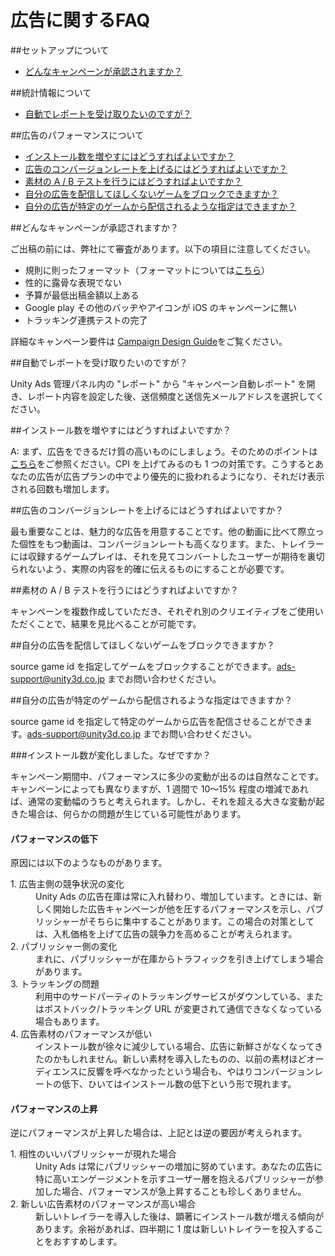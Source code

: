 # 広告に関するFAQ

##セットアップについて

- [どんなキャンペーンが承認されますか？](https://github.com/unity3d-jp/unityads-help-jp/wiki/advertising-faq#%E3%81%A9%E3%82%93%E3%81%AA%E3%82%AD%E3%83%A3%E3%83%B3%E3%83%9A%E3%83%BC%E3%83%B3%E3%81%8C%E6%89%BF%E8%AA%8D%E3%81%95%E3%82%8C%E3%81%BE%E3%81%99%E3%81%8B)

##統計情報について

- [自動でレポートを受け取りたいのですが？](https://github.com/unity3d-jp/unityads-help-jp/wiki/advertising-faq#%E8%87%AA%E5%8B%95%E3%81%A7%E3%83%AC%E3%83%9D%E3%83%BC%E3%83%88%E3%82%92%E5%8F%97%E3%81%91%E5%8F%96%E3%82%8A%E3%81%9F%E3%81%84%E3%81%AE%E3%81%A7%E3%81%99%E3%81%8C)

##広告のパフォーマンスについて

- [インストール数を増やすにはどうすればよいですか？](https://github.com/unity3d-jp/unityads-help-jp/wiki/advertising-faq#%E3%82%A4%E3%83%B3%E3%82%B9%E3%83%88%E3%83%BC%E3%83%AB%E6%95%B0%E3%82%92%E5%A2%97%E3%82%84%E3%81%99%E3%81%AB%E3%81%AF%E3%81%A9%E3%81%86%E3%81%99%E3%82%8C%E3%81%B0%E3%82%88%E3%81%84%E3%81%A7%E3%81%99%E3%81%8B)
- [広告のコンバージョンレートを上げるにはどうすればよいですか？](https://github.com/unity3d-jp/unityads-help-jp/wiki/advertising-faq#%E5%BA%83%E5%91%8A%E3%81%AE%E3%82%B3%E3%83%B3%E3%83%90%E3%83%BC%E3%82%B8%E3%83%A7%E3%83%B3%E3%83%AC%E3%83%BC%E3%83%88%E3%82%92%E4%B8%8A%E3%81%92%E3%82%8B%E3%81%AB%E3%81%AF%E3%81%A9%E3%81%86%E3%81%99%E3%82%8C%E3%81%B0%E3%82%88%E3%81%84%E3%81%A7%E3%81%99%E3%81%8B)
- [素材の A / B テストを行うにはどうすればよいですか？](https://github.com/unity3d-jp/unityads-help-jp/wiki/advertising-faq#%E7%B4%A0%E6%9D%90%E3%81%AE-a--b-%E3%83%86%E3%82%B9%E3%83%88%E3%82%92%E8%A1%8C%E3%81%86%E3%81%AB%E3%81%AF%E3%81%A9%E3%81%86%E3%81%99%E3%82%8C%E3%81%B0%E3%82%88%E3%81%84%E3%81%A7%E3%81%99%E3%81%8B)
- [自分の広告を配信してほしくないゲームをブロックできますか？](https://github.com/unity3d-jp/unityads-help-jp/wiki/advertising-faq#%E8%87%AA%E5%88%86%E3%81%AE%E5%BA%83%E5%91%8A%E3%82%92%E9%85%8D%E4%BF%A1%E3%81%97%E3%81%A6%E3%81%BB%E3%81%97%E3%81%8F%E3%81%AA%E3%81%84%E3%82%B2%E3%83%BC%E3%83%A0%E3%82%92%E3%83%96%E3%83%AD%E3%83%83%E3%82%AF%E3%81%A7%E3%81%8D%E3%81%BE%E3%81%99%E3%81%8B)
- [自分の広告が特定のゲームから配信されるような指定はできますか？](https://github.com/unity3d-jp/unityads-help-jp/wiki/advertising-faq#%E8%87%AA%E5%88%86%E3%81%AE%E5%BA%83%E5%91%8A%E3%81%8C%E7%89%B9%E5%AE%9A%E3%81%AE%E3%82%B2%E3%83%BC%E3%83%A0%E3%81%8B%E3%82%89%E9%85%8D%E4%BF%A1%E3%81%95%E3%82%8C%E3%82%8B%E3%82%88%E3%81%86%E3%81%AA%E6%8C%87%E5%AE%9A%E3%81%AF%E3%81%A7%E3%81%8D%E3%81%BE%E3%81%99%E3%81%8B)
<!--
[特定のゲームに対する入札額を上げることはできますか？](https://github.com/unity3d-jp/unityads-help-jp/wiki/advertising-faq#%E7%89%B9%E5%AE%9A%E3%81%AE%E3%82%B2%E3%83%BC%E3%83%A0%E3%81%AB%E5%AF%BE%E3%81%99%E3%82%8B%E5%85%A5%E6%9C%AD%E9%A1%8D%E3%82%92%E4%B8%8A%E3%81%92%E3%82%8B%E3%81%93%E3%81%A8%E3%81%AF%E3%81%A7%E3%81%8D%E3%81%BE%E3%81%99%E3%81%8B)
[広告のターゲットとして特定カテゴリのゲームを指定できますか？](https://github.com/unity3d-jp/unityads-help-jp/wiki/advertising-faq#%E5%BA%83%E5%91%8A%E3%81%AE%E3%82%BF%E3%83%BC%E3%82%B2%E3%83%83%E3%83%88%E3%81%A8%E3%81%97%E3%81%A6%E7%89%B9%E5%AE%9A%E3%82%AB%E3%83%86%E3%82%B4%E3%83%AA%E3%81%AE%E3%82%B2%E3%83%BC%E3%83%A0%E3%82%92%E6%8C%87%E5%AE%9A%E3%81%A7%E3%81%8D%E3%81%BE%E3%81%99%E3%81%8B)
-->

##どんなキャンペーンが承認されますか？

ご出稿の前には、弊社にて審査があります。以下の項目に注意してください。

- 規則に則ったフォーマット（フォーマットについては[こちら]()）
- 性的に露骨な表現でない
- 予算が最低出稿金額以上ある
- Google play その他のバッヂやアイコンが iOS のキャンペーンに無い
- トラッキング連携テストの完了

詳細なキャンペーン要件は [Campaign Design Guide]()をご覧ください。

##自動でレポートを受け取りたいのですが？

Unity Ads 管理パネル内の "レポート" から "キャンペーン自動レポート" を開き、レポート内容を設定した後、送信頻度と送信先メールアドレスを選択してください。

##インストール数を増やすにはどうすればよいですか？

A: まず、広告をできるだけ質の高いものにしましょう。そのためのポイントは[こちら]()をご参照ください。CPI を上げてみるのも 1 つの対策です。こうするとあなたの広告が広告プランの中でより優先的に扱われるようになり、それだけ表示される回数も増加します。

##広告のコンバージョンレートを上げるにはどうすればよいですか？

最も重要なことは、魅力的な広告を用意することです。他の動画に比べて際立った個性をもつ動画は、コンバージョンレートも高くなります。また、トレイラーには収録するゲームプレイは、それを見てコンバートしたユーザーが期待を裏切られないよう、実際の内容を的確に伝えるものにすることが必要です。

##素材の A / B テストを行うにはどうすればよいですか？

キャンペーンを複数作成していただき、それぞれ別のクリエイティブをご使用いただくことで、結果を見比べることが可能です。

##自分の広告を配信してほしくないゲームをブロックできますか？

source game id を指定してゲームをブロックすることができます。ads-support@unity3d.co.jp までお問い合わせください。

##自分の広告が特定のゲームから配信されるような指定はできますか？

source game id を指定して特定のゲームから広告を配信させることができます。ads-support@unity3d.co.jp までお問い合わせください。

<!--## 特定のゲームに対する入札額を上げることはできますか？

入札額を上げたいゲームを ads-support@unity3d.co.jp までお知らせください。こちらで設定を変更いたします。-->

<!-- ##広告のターゲットとして特定カテゴリのゲームを指定できますか？

ターゲットにしたいカテゴリを ads-support@unity3d.co.jp までお知らせください。こちらで設定を変更いたします。--> 

###インストール数が変化しました。なぜですか？

キャンペーン期間中、パフォーマンスに多少の変動が出るのは自然なことです。キャンペーンによっても異なりますが、1 週間で 10～15% 程度の増減であれば、通常の変動幅のうちと考えられます。しかし、それを超える大きな変動が起きた場合は、何らかの問題が生じている可能性があります。

#### パフォーマンスの低下

原因には以下のようなものがあります。

<dl>
  <dt>1. 広告主側の競争状況の変化 </dt>
  <dd>Unity Ads の広告在庫は常に入れ替わり、増加しています。ときには、新しく開始した広告キャンペーンが他を圧するパフォーマンスを示し、パブリッシャーがそちらに集中することがあります。この場合の対策としては、入札価格を上げて広告の競争力を高めることが考えられます。</dd>
  <dt>2. パブリッシャー側の変化</dt>
  <dd>まれに、パブリッシャーが在庫からトラフィックを引き上げてしまう場合があります。</dd>
  <dt>3. トラッキングの問題</dt>
  <dd>利用中のサードパーティのトラッキングサービスがダウンしている、またはポストバック/トラッキング URL が変更されて通信できなくなっている場合もあります。</dd>
  <dt>4. 広告素材のパフォーマンスが低い</dt>
  <dd>インストール数が徐々に減少している場合、広告に新鮮さがなくなってきたのかもしれません。新しい素材を導入したものの、以前の素材ほどオーディエンスに反響を呼べなかったという場合も、やはりコンバージョンレートの低下、ひいてはインストール数の低下という形で現れます。</dd>
</dl>

#### パフォーマンスの上昇

逆にパフォーマンスが上昇した場合は、上記とは逆の要因が考えられます。

<dl>
  <dt>1. 相性のいいパブリッシャーが現れた場合 </dt>
  <dd>Unity Ads は常にパブリッシャーの増加に努めています。あなたの広告に特に高いエンゲージメントを示すユーザー層を抱えるパブリッシャーが参加した場合、パフォーマンスが急上昇することも珍しくありません。
</dd>
  <dt>2. 新しい広告素材のパフォーマンスが高い場合</dt>
  <dd>新しいトレイラーを導入した後は、顕著にインストール数が増える傾向があります。余裕があれば、四半期に 1 度は新しいトレイラーを投入することをおすすめします。</dd>
</dl>